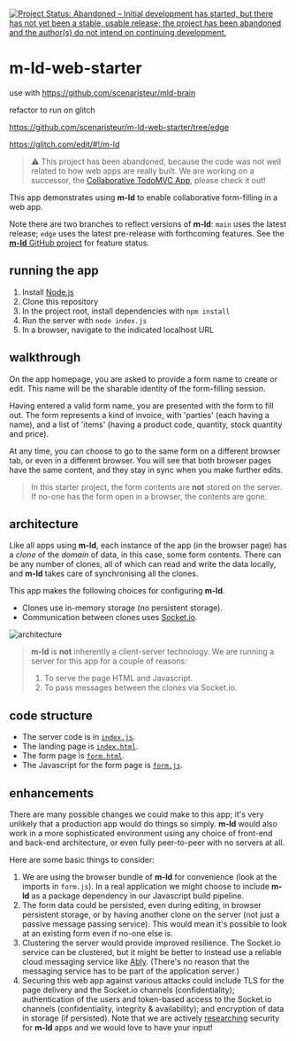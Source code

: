 [![Project Status: Abandoned – Initial development has started, but there has not yet been a stable, usable release; the project has been abandoned and the author(s) do not intend on continuing development.](https://www.repostatus.org/badges/latest/abandoned.svg)](https://www.repostatus.org/#abandoned)

# m-ld-web-starter

use with https://github.com/scenaristeur/mld-brain

refactor to run on glitch

https://github.com/scenaristeur/m-ld-web-starter/tree/edge

https://glitch.com/edit/#!/m-ld


> ⚠️ This project has been abandoned, because the code was not well related to how web apps are really built. We are working on a successor, the [Collaborative TodoMVC App](https://github.com/m-ld/m-ld-todomvc-vanillajs), please check it out!

This app demonstrates using **m-ld** to enable collaborative form-filling in a
web app.

Note there are two branches to reflect versions of **m-ld**: `main` uses the
latest release; `edge` uses the latest pre-release with forthcoming features.
See the [**m-ld** GitHub project](https://github.com/orgs/m-ld/projects/4) for
feature status.

## running the app

1. Install [Node.js](https://nodejs.org/)
2. Clone this repository
3. In the project root, install dependencies with `npm install`
4. Run the server with `node index.js`
5. In a browser, navigate to the indicated localhost URL

## walkthrough

On the app homepage, you are asked to provide a form name to create or edit.
This name will be the sharable identity of the form-filling session.

Having entered a valid form name, you are presented with the form to fill out.
The form represents a kind of invoice, with 'parties' (each having a name), and
a list of 'items' (having a product code, quantity, stock quantity and price).

At any time, you can choose to go to the same form on a different browser tab,
or even in a different browser. You will see that both browser pages have the
same content, and they stay in sync when you make further edits.

> In this starter project, the form contents are **not** stored on the server.
> If no-one has the form open in a browser, the contents are gone.

## architecture

Like all apps using **m-ld**, each instance of the app (in the browser page)
has a _clone_ of the _domain_ of data, in this case, some form contents. There
can be any number of clones, all of which can read and write the data locally,
and **m-ld** takes care of synchronising all the clones.

This app makes the following choices for configuring **m-ld**.

- Clones use in-memory storage (no persistent storage).
- Communication between clones uses [Socket.io](https://socket.io/).

![architecture](./web-starter.svg)

> **m-ld** is **not** inherently a client-server technology. We are
> running a server for this app for a couple of reasons:
>
> 1. To serve the page HTML and Javascript.
> 1. To pass messages between the clones via Socket.io.

## code structure

- The server code is in [`index.js`](./index.js).
- The landing page is [`index.html`](./index.html).
- The form page is [`form.html`](./form.html).
- The Javascript for the form page is [`form.js`](./form.js).

## enhancements

There are many possible changes we could make to this app; it's very unlikely
that a production app would do things so simply. **m-ld**
would also work in a more sophisticated environment using any choice of
front-end and back-end architecture, or even fully peer-to-peer with no servers
at all.

Here are some basic things to consider:

1. We are using the browser bundle of **m-ld** for convenience (look at the
   imports in `form.js`). In a real application we might choose to include **m-ld**
   as a package dependency in our Javascript build pipeline.
2. The form data could be persisted, even during editing, in browser persistent
   storage, or by having another clone on the server (not just a passive message
   passing service). This would mean it's possible to look at an existing form
   even if no-one else is.
1. Clustering the server would provide improved resilience. The Socket.io
   service can be clustered, but it might be better to instead use a reliable
   cloud messaging service like
   [Ably](https://js.m-ld.org/#ably-remotes). (There's no reason that the
   messaging service has to be part of the application server.)
1. Securing this web app against various attacks could include TLS for the page
   delivery and the Socket.io channels (confidentiality); authentication of the
   users and token-based access to the Socket.io channels (confidentiality,
   integrity & availability); and encryption of data in storage (if persisted).
   Note that we are actively
   [researching](https://github.com/m-ld/m-ld-security-spec) security for
   **m-ld** apps and we would love to have your input!
